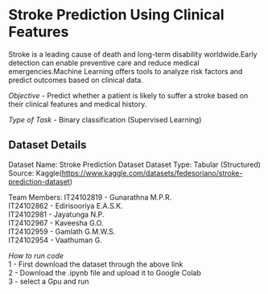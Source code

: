 # Stroke Prediction Using Clinical Features

Stroke is a leading cause of death and long-term disability worldwide.Early detection can enable preventive care and reduce medical emergencies.Machine Learning offers tools to analyze risk factors and predict outcomes based on clinical data.

*Objective* -
 Predict whether a patient is likely to suffer a stroke based on their clinical features and medical history.

*Type of Task* -
 Binary classification (Supervised Learning)

## Dataset Details

Dataset Name: Stroke Prediction Dataset
Dataset Type: Tabular (Structured)
Source: Kaggle(https://www.kaggle.com/datasets/fedesoriano/stroke-prediction-dataset)

Team Members:
IT24102819 - Gunarathna M.P.R. <br>
IT24102862 - Edirisooriya E.A.S.K. <br>
IT24102981 - Jayatunga N.P. <br>
IT24102967 - Kaveesha G.O. <br>
IT24102959 - Gamlath G.M.W.S. <br>
IT24102954 - Vaathuman G. <br>

*How to run code* <br>
1 - First download the dataset through the above link <br>
2 - Download the .ipynb file and upload it to Google Colab <br>
3 - select a Gpu and run <br>





